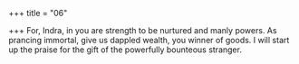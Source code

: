 +++
title = "06"

+++
For, Indra, in you are strength to be nurtured and manly powers. As  prancing immortal,
give us dappled wealth, you winner of goods. I will start up the praise  for the gift of the powerfully bounteous stranger.